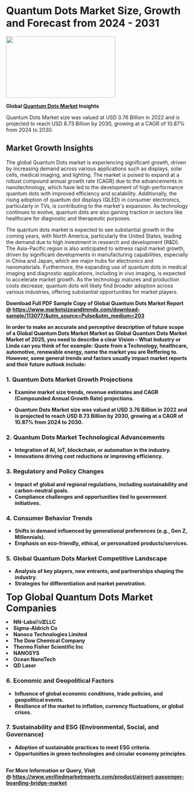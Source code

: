 <H1>Quantum Dots Market Size, Growth and Forecast from 2024 - 2031</H1><img class="aligncenter size-medium wp-image-584254" src="https://thirdeyenews.in/wp-content/uploads/2024/09/Global-Market-Research-300x168.jpeg" alt="" width="300" height="168" /><p><strong>Global&nbsp;<a href="https://www.marketsizeandtrends.com/download-sample/113077/&amp;utm_source=Pulse&amp;utm_medium=203">Quantum Dots Market</a> Insights</strong></p><p>Quantum Dots Market size was valued at USD 3.76 Billion in 2022 and is projected to reach USD 8.73 Billion by 2030, growing at a CAGR of 10.87% from 2024 to 2030.</p><p><h2>Market Growth Insights</h2> <p>The global Quantum Dots market is experiencing significant growth, driven by increasing demand across various applications such as displays, solar cells, medical imaging, and lighting. The market is poised to expand at a robust compound annual growth rate (CAGR) due to the advancements in nanotechnology, which have led to the development of high-performance quantum dots with improved efficiency and scalability. Additionally, the rising adoption of quantum dot displays (QLED) in consumer electronics, particularly in TVs, is contributing to the market's expansion. As technology continues to evolve, quantum dots are also gaining traction in sectors like healthcare for diagnostic and therapeutic purposes.</p> <p><strong></strong></p> <p>The quantum dots market is expected to see substantial growth in the coming years, with North America, particularly the United States, leading the demand due to high investment in research and development (R&D). The Asia-Pacific region is also anticipated to witness rapid market growth, driven by significant developments in manufacturing capabilities, especially in China and Japan, which are major hubs for electronics and nanomaterials. Furthermore, the expanding use of quantum dots in medical imaging and diagnostic applications, including in vivo imaging, is expected to accelerate market growth. As the technology matures and production costs decrease, quantum dots will likely find broader adoption across various industries, offering substantial opportunities for market players. <p><strong></p><p><span class=""><strong>Download Full PDF Sample Copy of Global Quantum Dots Market Report</strong> @ <a href="https://www.marketsizeandtrends.com/download-sample/113077/&amp;utm_source=Pulse&amp;utm_medium=203" target="_blank">https://www.marketsizeandtrends.com/download-sample/113077/&amp;utm_source=Pulse&amp;utm_medium=203</a></span></p><p>In order to make an accurate and perceptive description of future scope of a Global&nbsp;Quantum Dots Market Market as Global&nbsp;Quantum Dots Market Market of 2025, you need to describe a clear Vision &ndash; What Industry or Linda can you think of for example: Quote from a Technology, healthcare, automotive, renewable energy, name the market you are Reffering to. However, some general trends and factors usually impact market reports and their future outlook include:</p><h3>1.&nbsp;<strong>Quantum Dots Market Growth Projections</strong></h3><ul><li>Examine market size trends, revenue estimates and CAGR (Compounded Annual Growth Rate) projections.</li><li><p>Quantum Dots Market size was valued at USD 3.76 Billion in 2022 and is projected to reach USD 8.73 Billion by 2030, growing at a CAGR of 10.87% from 2024 to 2030.</p></li></ul><h3>2.&nbsp;<strong>Quantum Dots Market Technological Advancements</strong></h3><ul><li>Integration of AI, IoT, blockchain, or automation in the industry.</li><li>Innovations driving cost reductions or improving efficiency.</li></ul><h3>3.&nbsp;<strong>Regulatory and Policy Changes</strong></h3><ul><li>Impact of global and regional regulations, including sustainability and carbon-neutral goals.</li><li>Compliance challenges and opportunities tied to government initiatives.</li></ul><h3>4.&nbsp;<strong>Consumer Behavior Trends</strong></h3><ul><li>Shifts in demand influenced by generational preferences (e.g., Gen Z, Millennials).</li><li>Emphasis on eco-friendly, ethical, or personalized products/services.</li></ul><h3>5.&nbsp;<strong>Global Quantum Dots Market Competitive Landscape</strong></h3><ul><li>Analysis of key players, new entrants, and partnerships shaping the industry.</li><li>Strategies for differentiation and market penetration.</li></ul><p data-pm-slice="1 1 []"><span style="color: inherit; font-family: inherit; font-size: 25px;">Top Global Quantum Dots Market Companies</span></p><div class="" data-test-id=""><p><li>NN-Labsï¼ŒLLC</li><li> Sigma-Aldrich Co</li><li> Nanoco Technologies Limited</li><li> The Dow Chemical Company</li><li> Thermo Fisher Scientific Inc</li><li> NANOSYS</li><li> Ocean NanoTech</li><li> QD Laser</li></p></div><h3>6.&nbsp;<strong>Economic and Geopolitical Factors</strong></h3><ul><li>Influence of global economic conditions, trade policies, and geopolitical events.</li><li>Resilience of the market to inflation, currency fluctuations, or global crises.</li></ul><h3>7.&nbsp;<strong>Sustainability and ESG (Environmental, Social, and Governance)</strong></h3><ul><li>Adoption of sustainable practices to meet ESG criteria.</li><li>Opportunities in green technologies and circular economy principles.</li></ul><h2><strong style="font-size: 14px;">For More Information or Query, Visit @&nbsp;</strong><a style="background-color: #ffffff; font-size: 14px;" href="https://www.marketsizeandtrends.com/report/quantum-dots-market/" target="_blank">https://www.verifiedmarketreports.com/product/airport-passenger-boarding-bridge-market</a></h2>
